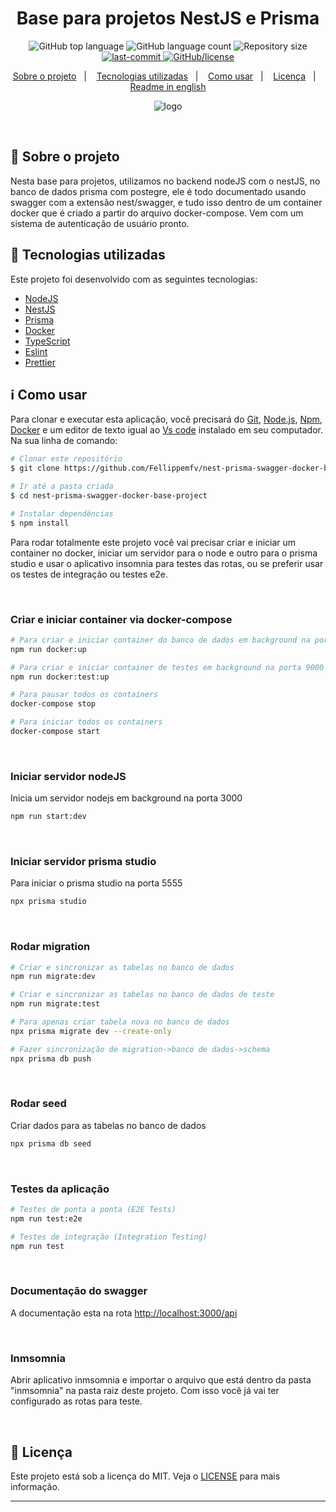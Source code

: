 <!-- /* cSpell:disable */
/* spell-checker: disable */
/* spellchecker: disable */ -->
<h1 align="center">Base para projetos NestJS e Prisma </h1>

<p align="center">
  <img alt="GitHub top language" src="https://img.shields.io/github/languages/top/Fellippemfv/nest-prisma-swagger-docker-base-project">

  <img alt="GitHub language count" src="https://img.shields.io/github/languages/count/Fellippemfv/nest-prisma-swagger-docker-base-project?color=red">

  <img alt="Repository size" src="https://img.shields.io/github/repo-size/Fellippemfv/nest-prisma-swagger-docker-base-project?color=yellow">
  
  <a href="https://github.com/Fellippemfv/nest-prisma-swagger-docker-base-project/commits/master">
   <img alt="last-commit" src="https://img.shields.io/github/last-commit/Fellippemfv/nest-prisma-swagger-docker-base-project">
  </a>

  <a href="https://github.com/Fellippemfv/nest-prisma-swagger-docker-base-project/blob/master/LICENSE.md">
   <img alt="GitHub/license" src="https://img.shields.io/github/license/Fellippemfv/nest-prisma-swagger-docker-base-project">
  </a>
</p>

<p align="center">
  <a href="#round_pushpin-sobre-o-projeto">Sobre o projeto</a>&nbsp;&nbsp;&nbsp;|&nbsp;&nbsp;&nbsp;
  <a href="#rocket-tecnologias-utilizadas">Tecnologias utilizadas</a>&nbsp;&nbsp;&nbsp;|&nbsp;&nbsp;&nbsp;
  <a href="#information_source-como-usar">Como usar</a>&nbsp;&nbsp;&nbsp;|&nbsp;&nbsp;&nbsp;
  <a href="#memo-licença">Licença</a>&nbsp;&nbsp;&nbsp;|&nbsp;&nbsp;&nbsp;
  <a href="https://github.com/Fellippemfv/nest-prisma-swagger-docker-base-project">Readme in english</a>
</p>

<p align="center">
  <img alt="logo" title="logo" src="https://user-images.githubusercontent.com/67835741/200043624-cfa0a999-6a95-482c-ab68-7e546a02282e.png" />
</p>

<br>

## :round_pushpin: Sobre o projeto

Nesta base para projetos, utilizamos no backend nodeJS com o nestJS, no banco de dados prisma com postegre, ele é todo documentado usando swagger com a extensão nest/swagger, e tudo isso dentro de um container docker que é criado a partir do arquivo docker-compose. Vem com um sistema de autenticação de usuário pronto.

## :rocket: Tecnologias utilizadas

Este projeto foi desenvolvido com as seguintes tecnologias:

- [NodeJS](https://nodejs.org/en/)
- [NestJS](https://nestjs.com)
- [Prisma](https://www.prisma.io)
- [Docker](https://www.docker.com)
- [TypeScript](https://www.typescriptlang.org)
- [Eslint](https://eslint.org)
- [Prettier](https://prettier.io)

## :information_source: Como usar

Para clonar e executar esta aplicação, você precisará do [Git](https://git-scm.com), [Node.js](https://nodejs.org/en/), [Npm](https://www.npmjs.com/), [Docker](https://www.docker.com) e um editor de texto igual ao [Vs code](https://code.visualstudio.com/) instalado em seu computador. Na sua linha de comando:

```bash
# Clonar este repositório
$ git clone https://github.com/Fellippemfv/nest-prisma-swagger-docker-base-project

# Ir até a pasta criada
$ cd nest-prisma-swagger-docker-base-project

# Instalar dependências
$ npm install
```

Para rodar totalmente este projeto você vai precisar criar e iniciar um container no docker, iniciar um servidor para o node e outro para o prisma studio e usar o aplicativo insomnia para testes das rotas, ou se preferir usar os testes de integração ou testes e2e.  

<br>

### Criar e iniciar container via docker-compose

```bash
# Para criar e iniciar container do banco de dados em background na porta 5432
npm run docker:up

# Para criar e iniciar container de testes em background na porta 9000
npm run docker:test:up

# Para pausar todos os containers
docker-compose stop

# Para iniciar todos os containers
docker-compose start
```

<br>

### Iniciar servidor nodeJS

Inicia um servidor nodejs em background na porta 3000

```bash
npm run start:dev
```

<br>

### Iniciar servidor prisma studio

Para iniciar o prisma studio na porta 5555

```bash
npx prisma studio
```

<br>

### Rodar migration


```bash
# Criar e sincronizar as tabelas no banco de dados
npm run migrate:dev

# Criar e sincronizar as tabelas no banco de dados de teste
npm run migrate:test

# Para apenas criar tabela nova no banco de dados
npx prisma migrate dev --create-only

# Fazer sincronização de migration->banco de dados->schema
npx prisma db push
```

<br>

### Rodar seed

Criar dados para as tabelas no banco de dados

```bash
npx prisma db seed
```

<br>

### Testes da aplicação


```bash
# Testes de ponta a ponta (E2E Tests)
npm run test:e2e

# Testes de integração (Integration Testing)
npm run test
```

<br>

### Documentação do swagger

A documentação esta na rota <http://localhost:3000/api>

<br>

### Inmsomnia

Abrir aplicativo inmsomnia e importar o arquivo que está dentro da pasta "inmsomnia" na pasta raiz deste projeto. Com isso você já vai ter configurado as rotas para teste.

<br>

## :memo: Licença

Este projeto está sob a licença do MIT. Veja o [LICENSE](https://github.com/Fellippemfv/nest-prisma-project-concepts/blob/master/LICENSE.md) para mais informação.

---
